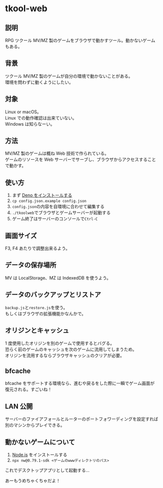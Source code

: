 # tkool-web

## 説明

RPG ツクール MV/MZ 製のゲームをブラウザで動かすツール。動かないゲームもある。

## 背景

ツクール MV/MZ 製のゲームが自分の環境で動かないことがある。\
環境を問わずに動くようにしたい。

## 対象

Linux or macOS。\
Linux での動作確認は出来ていない。\
Windows は知らなーい。

## 方法

MV/MZ 製のゲームは概ね Web 技術で作られている。\
ゲームのリソースを Web サーバーでサーブし、ブラウザからアクセスすることで動かす。

## 使い方

1. まず [Deno をインストールする](https://deno.land/manual/getting_started/installation)
1. `cp config.json.example config.json`
1. `config.json`の内容を自環境に合わせて編集する
1. `./tkoolweb`でブラウザとゲームサーバーが起動する
1. ゲーム終了はサーバーのコンソールで`Ctrl-C`

## 画面サイズ

F3, F4 あたりで調整出来るよう。

## データの保存場所

MV は LocalStorage、MZ は IndexedDB を使うよう。

## データのバックアップとリストア

`backup.js`と`restore.js`を使う。\
もしくはブラウザの拡張機能かなんかで。

## オリジンとキャッシュ

1 度使用したオリジンを別のゲームで使用するとバグる。\
恐らく前のゲームのキャッシュを次のゲームに流用してしまうため。\
オリジンを流用するならブラウザキャッシュのクリアが必要。

## bfcache

bfcache をサポートする環境なら、進むや戻るをした際に一瞬でゲーム画面が復元される。すごいね！

## LAN 公開

サーバーのファイアフォールとルーターのポートフォワーディングを設定すれば別のマシンからプレイできる。

## 動かないゲームについて

1. [Node.js](https://nodejs.org/ja) をインストールする
1. `npx nw@0.79.1-sdk <ゲームのwwwディレクトリのパス>`

これでデスクトップアプリとして起動する…

あーもうめちゃくちゃだよ！
